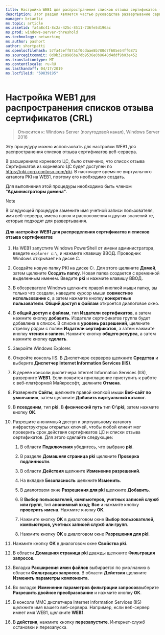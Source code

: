 ```yaml
---
title: Настройка WEB1 для распространения списков отзыва сертификатов (CRL)
description: Этот раздел является частью руководства развертывание сервера сертификатов для развертывания беспроводных и проводных сетей 802.1 X
manager: brianlic
ms.topic: article
ms.assetid: fa4a8c41-8c2a-425c-8511-736fe5d196ac
ms.prod: windows-server-threshold
ms.technology: networking
ms.author: pashort
author: shortpatti
ms.openlocfilehash: 57fa45eff87a1f0cdaae8b780d7f605e54ff6871
ms.sourcegitcommit: 0d0b32c8986ba7db9536e0b8648d4ddf9b03e452
ms.translationtype: MT
ms.contentlocale: ru-RU
ms.lasthandoff: 04/17/2019
ms.locfileid: "59839195"
---
```

# <a name="configure-web1-to-distribute-certificate-revocation-lists-crls"></a>Настройка WEB1 для распространения списков отзыва сертификатов (CRL)

>Относится к: Windows Server (полугодовой канал), Windows Server 2016

Эту процедуру можно использовать для настройки WEB1 для распространения списков отзыва сертификатов веб-сервера.  
  
В расширениях корневого ЦС, было отмечено, что список отзыва Сертификатов из корневого ЦС будет доступен по https://pki.corp.contoso.com/pki. В настоящее время не виртуального каталога PKI на WEB1, поэтому его необходимо создать.  
  
Для выполнения этой процедуры необходимо быть членом **"Администраторы домена"**.  
  
> [!NOTE]  
> В следующей процедуре замените имя учетной записи пользователя, имя веб-сервера, имена папок и расположения и других значений те, которые подходят для развертывания.  
  
#### <a name="to-configure-web1-to-distribute-certificates-and-crls"></a>Для настройки WEB1 для распределения сертификатов и списков отзыва сертификатов  
  
1.  На WEB1 запустите Windows PowerShell от имени администратора, введите `explorer c:\`, и нажмите клавишу ВВОД. Проводник Windows открывает на диске C.   
  
2.  Создайте новую папку PKI на диске C:. Для этого щелкните **Домой**, затем щелкните **Создать папку**. Новая папка создается с временной выделенным именем. Введите **pki** и нажмите клавишу ВВОД.  
  
3.  В обозревателе Windows щелкните правой кнопкой мыши папку, вы только что создали, наведите курсор мыши **совместное использование с**, а затем нажмите кнопку **конкретные пользователи**. **Общий доступ к файлам** откроется диалоговое окно.  
  
4.  В **общий доступ к файлам**, тип **Издатели сертификатов**, а затем нажмите кнопку **добавить**. Издатели сертификатов группа будет добавлена в список. В списке в **уровень разрешений**, щелкните стрелку рядом с полем **Издатели сертификатов**, а затем нажмите кнопку **чтения и записи**. Нажмите кнопку **общего ресурса**, а затем нажмите кнопку **сделать**.  
  
5.  Закройте Windows Explorer.  
  
6.  Откройте консоль IIS. В Диспетчере серверов щелкните **Средства** и выберите **Диспетчер Internet Information Services (IIS)**.  
  
7.  В дереве консоли диспетчера Internet Information Services (IIS), разверните **WEB1**. Если появится приглашение приступить к работе с веб-платформой Майкрософт, щелкните **Отмена**.  
  
8.  Разверните **Сайты**, щелкните правой кнопкой мыши **Веб-сайт по умолчанию**, затем щелкните **Добавить виртуальный каталог**.  
  
9. В **псевдоним**, тип **pki**. В **физический путь** тип **C:\pki**, затем нажмите кнопку **ОК**.  
  
10. Разрешите анонимный доступ к виртуальному каталогу инфраструктуры открытых ключей, чтобы любой клиент мог проверить срок действия сертификатов ЦС и списки отзыва сертификатов. Для этого сделайте следующее:  
  
    1.  В области **Подключения** убедитесь, что выбрано **pki**.  
  
    2.  В разделе **Домашняя страница pki** щелкните **Проверка подлинности**.  
  
    3.  В области **Действия** щелкните **Изменение разрешений**.  
  
    4.  На вкладке **Безопасность** щелкните **Изменить**.  
  
    5.  В диалоговом окне **Разрешения для pki** щелкните **Добавить**.  
  
    6.  В **Выбор пользователей, компьютеров, учетных записей служб или групп**, тип **анонимный вход; Все** и нажмите кнопку **проверить имена**. Нажмите кнопку **ОК**.  
  
    7.  Нажмите кнопку **OK** в диалоговом окне **Выбор пользователей, компьютеров, учетных записей служб или групп**.  
  
    8.  Нажмите кнопку **OK** в диалоговом окне **Разрешения для pki**.  
  
11. Нажмите кнопку **OK** в диалоговом окне **Свойства pki**.  
  
12. В области **Домашняя страница pki** дважды щелкните **Фильтрация запросов**.  
  
13. Вкладка **Расширения имен файлов** выбирается по умолчанию в области **Фильтрация запросов**. В области **Действия** щелкните **Изменить параметры компонента**.  
  
14. Во вкладке **Изменение параметров фильтрации запросов**выберите **Разрешить двойное преобразование** и нажмите кнопку **OK**.  
  
15. В консоли MMC диспетчера Internet Information Services (IIS) щелкните имя вашего веб-сервера. Например, если веб-сервер имеет имя WEB1, щелкните **WEB1**.  
  
16. В **действия**, нажмите кнопку **перезапустите**. Интернет-служб остановки и перезапуска.  
  


